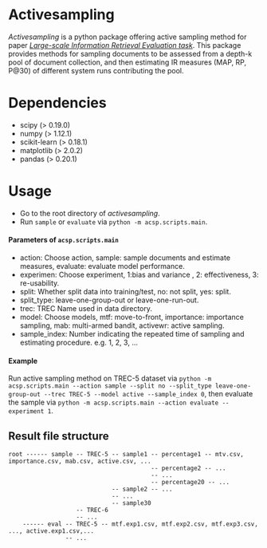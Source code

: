 # Activesampling
*Activesampling* is a python package offering active sampling method for paper [*Large-scale Information Retrieval Evaluation task*](https://arxiv.org/abs/1709.01709). This package provides methods for sampling documents to be assessed from a depth-k pool of document collection, and then estimating IR measures (MAP, RP, P@30) of different system runs contributing the pool. 

# Dependencies
* scipy (> 0.19.0)
* numpy (> 1.12.1)
* scikit-learn (> 0.18.1)
* matplotlib (> 2.0.2)
* pandas (> 0.20.1)

# Usage
- Go to the root directory of *activesampling*.
- Run `sample` or `evaluate` via `python -m acsp.scripts.main`.

#### Parameters of `acsp.scripts.main`
- action: Choose action, sample: sample documents and estimate measures, evaluate: evaluate model performance.
- experimen: Choose experiment, 1:bias and variance , 2: effectiveness, 3: re-usability.
- split: Whether split data into training/test, no: not split, yes: split.
- split_type: leave-one-group-out or leave-one-run-out.
- trec: TREC Name used in data directory.
- model: Choose models, mtf: move-to-front, importance: importance sampling, mab: multi-armed bandit, activewr: active sampling.
- sample_index: Number indicating the repeated time of sampling and estimating procedure. e.g. 1, 2, 3, ...

#### Example

Run active sampling method on TREC-5 dataset via `python -m acsp.scripts.main --action sample --split no --split_type leave-one-group-out --trec TREC-5 --model active --sample_index 0`, then evaluate the sample via `python -m acsp.scripts.main --action evaluate --experiment 1`.

## Result file structure
```
root ------ sample -- TREC-5 -- sample1 -- percentage1 -- mtv.csv, importance.csv, mab.csv, active.csv, ...
                                        -- percentage2 -- ...
                                        -- ...
                                        -- percentage20 -- ...
                             -- sample2 -- ...
                             -- ...
                             -- sample30 
                   -- TREC-6
                   -- ...
    ------ eval -- TREC-5 -- mtf.exp1.csv, mtf.exp2.csv, mtf.exp3.csv, ..., active.exp1.csv,...
                -- ...
```

            
